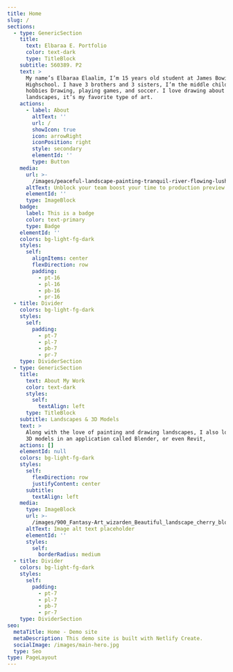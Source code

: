 ```yaml
---
title: Home
slug: /
sections:
  - type: GenericSection
    title:
      text: Elbaraa E. Portfolio
      color: text-dark
      type: TitleBlock
    subtitle: 560389. P2
    text: >
      My name’s Elbaraa Elaalim, I’m 15 years old student at James Bowie
      Highschool. I have 3 brothers and 3 sisters, I’m the middle child. My
      hobbies Drawing, playing games, and soccer. I love drawing about
      landscapes, it’s my favorite type of art.
    actions:
      - label: About
        altText: ''
        url: /
        showIcon: true
        icon: arrowRight
        iconPosition: right
        style: secondary
        elementId: ''
        type: Button
    media:
      url: >-
        /images/peaceful-landscape-painting-tranquil-river-flowing-lush-valley-surrounded-rolling-green-hills-wildflowers-362783242.webp
      altText: Unblock your team boost your time to production preview
      elementId: ''
      type: ImageBlock
    badge:
      label: This is a badge
      color: text-primary
      type: Badge
    elementId: ''
    colors: bg-light-fg-dark
    styles:
      self:
        alignItems: center
        flexDirection: row
        padding:
          - pt-16
          - pl-16
          - pb-16
          - pr-16
  - title: Divider
    colors: bg-light-fg-dark
    styles:
      self:
        padding:
          - pt-7
          - pl-7
          - pb-7
          - pr-7
    type: DividerSection
  - type: GenericSection
    title:
      text: About My Work
      color: text-dark
      styles:
        self:
          textAlign: left
      type: TitleBlock
    subtitle: Landscapes & 3D Models
    text: >
      Along with the love of painting and drawing landscapes, I also love doing
      3D models in an application called Blender, or even Revit,
    actions: []
    elementId: null
    colors: bg-light-fg-dark
    styles:
      self:
        flexDirection: row
        justifyContent: center
      subtitle:
        textAlign: left
    media:
      type: ImageBlock
      url: >-
        /images/900_Fantasy-Art_wizarden_Beautiful_landscape_cherry_blossom_trees.jpg
      altText: Image alt text placeholder
      elementId: ''
      styles:
        self:
          borderRadius: medium
  - title: Divider
    colors: bg-light-fg-dark
    styles:
      self:
        padding:
          - pt-7
          - pl-7
          - pb-7
          - pr-7
    type: DividerSection
seo:
  metaTitle: Home - Demo site
  metaDescription: This demo site is built with Netlify Create.
  socialImage: /images/main-hero.jpg
  type: Seo
type: PageLayout
---
```


